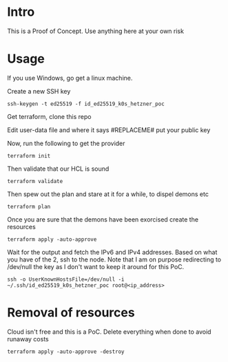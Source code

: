 # Intro

This is a Proof of Concept. Use anything here at your own risk

# Usage

If you use Windows, go get a linux machine.

Create a new SSH key
```
ssh-keygen -t ed25519 -f id_ed25519_k0s_hetzner_poc
```

Get terraform, clone this repo

Edit user-data file and where it says #REPLACEME# put your public key

Now, run the following to get the provider
```
terraform init
```

Then validate that our HCL is sound
```
terraform validate
```

Then spew out the plan and stare at it for a while, to dispel demons etc
```
terraform plan
```

Once you are sure that the demons have been exorcised create the resources
```
terraform apply -auto-approve
```

Wait for the output and fetch the IPv6 and IPv4 addresses. Based on what you have of the 2, ssh to the node.
Note that I am on purpose redirecting to /dev/null the key as I don't want to keep it around for this PoC.

```
ssh -o UserKnownHostsFile=/dev/null -i ~/.ssh/id_ed25519_k0s_hetzner_poc root@<ip_address>
```

# Removal of resources

Cloud isn't free and this is a PoC. Delete everything when done to avoid runaway costs
```
terraform apply -auto-approve -destroy
```
